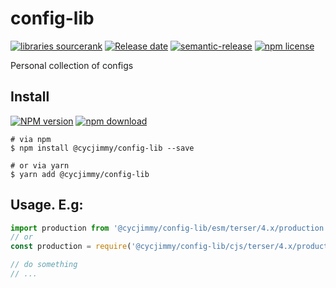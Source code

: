 # config-lib
[![libraries sourcerank][libraries-sourcerank-image]][libraries-sourcerank-url]
[![Release date][release-date-image]][release-url]
[![semantic-release][semantic-image]][semantic-url]
[![npm license][license-image]][download-url]

Personal collection of configs

## Install
[![NPM version][npm-image]][npm-url]
[![npm download][download-image]][download-url]

```shell
# via npm
$ npm install @cycjimmy/config-lib --save

# or via yarn
$ yarn add @cycjimmy/config-lib
```

## Usage. E.g:
```javascript
import production from '@cycjimmy/config-lib/esm/terser/4.x/production.js';
// or
const production = require('@cycjimmy/config-lib/cjs/terser/4.x/production.cjs').default;

// do something
// ...
```

<!-- Links: -->
[npm-image]: https://img.shields.io/npm/v/@cycjimmy/config-lib
[npm-url]: https://npmjs.org/package/@cycjimmy/config-lib

[download-image]: https://img.shields.io/npm/dt/@cycjimmy/config-lib
[download-url]: https://npmjs.org/package/@cycjimmy/config-lib

[libraries-sourcerank-image]: https://img.shields.io/librariesio/sourcerank/npm/@cycjimmy/config-lib
[libraries-sourcerank-url]: https://libraries.io/npm/@cycjimmy%2Fconfig-lib

[release-date-image]: https://img.shields.io/github/release-date/cycjimmy/config-lib
[release-url]: https://github.com/cycjimmy/config-lib/releases

[semantic-image]: https://img.shields.io/badge/%20%20%F0%9F%93%A6%F0%9F%9A%80-semantic--release-e10079.svg
[semantic-url]: https://github.com/semantic-release/semantic-release

[license-image]: https://img.shields.io/npm/l/@cycjimmy/config-lib
